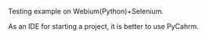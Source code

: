 Testing example on Webium(Python)+Selenium.


As an IDE for starting a project, it is better to use PyCahrm.
